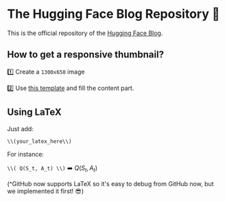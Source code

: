 # The Hugging Face Blog Repository 🤗
This is the official repository of the [Hugging Face Blog](hf.co/blog). 


## How to get a responsive thumbnail?
1️⃣ Create a `1300x650` image 

2️⃣ Use [this template](https://github.com/huggingface/blog/blob/main/assets/thumbnail-template.svg) and fill the content part.


## Using LaTeX

Just add:

```
\\(your_latex_here\\)
```

For instance:


``` \\( Q(S_t, A_t) \\) ``` ➡️ $Q(S_t, A_t)$

(^GitHub now supports LaTeX so it's easy to debug from GitHub now, but we implemented it first! 😎)
